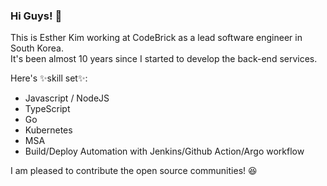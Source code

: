 
### Hi Guys! 👋
This is Esther Kim working at CodeBrick as a lead software engineer in South Korea.  
It's been almost 10 years since I started to develop the back-end services. 

Here's ✨skill set✨:

- Javascript / NodeJS 
- TypeScript
- Go
- Kubernetes
- MSA
- Build/Deploy Automation with Jenkins/Github Action/Argo workflow

I am pleased to contribute the open source communities! 😆 
